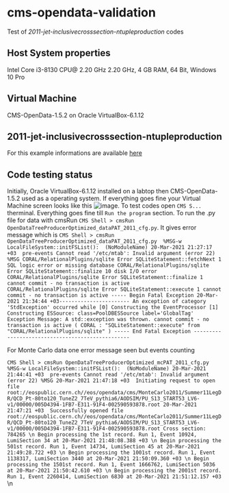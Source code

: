 # cms-opendata-validation
Test of *2011-jet-inclusivecrosssection-ntupleproduction* codes  
## Host System properties
Intel Core i3-8130 CPU@ 2.20 GHz 2.20 GHz, 4 GB RAM, 64 Bit, Windows 10 Pro
## Virtual Machine  
CMS-OpenData-1.5.2 on Oracle VirtualBox-6.1.12 
## 2011-jet-inclusivecrosssection-ntupleproduction
For this example informations are available [here](https://github.com/cms-opendata-validation/2011-jet-inclusivecrosssection-ntupleproduction)
## Code testing status
Initially, Oracle VirtualBox-6.1.12 installed on a labtop then CMS-OpenData-1.5.2 used as a operating system. If everything goes fine your Virtual Machine screen looks like this ![image](https://user-images.githubusercontent.com/66729789/111881100-1e4cae00-89c0-11eb-8a3d-937c8d18170a.png). To test codes open `CMS S...` therminal. Everything goes fine till `Run the program` section. To run the .py file for data with cmsRun `CMS Shell > cmsRun OpenDataTreeProducerOptimized_dataPAT_2011_cfg.py`. It gives error message which is `CMS Shell > cmsRun OpenDataTreeProducerOptimized_dataPAT_2011_cfg.py 
%MSG-w LocalFileSystem::initFSList():  (NoModuleName) 20-Mar-2021 21:27:17 +03  pre-events
Cannot read '/etc/mtab': Invalid argument (error 22)
%MSG
CORAL/RelationalPlugins/sqlite Error SQLiteStatement::fetchNext 1 SQL logic error or missing database
CORAL/RelationalPlugins/sqlite Error SQLiteStatement::finalize 10 disk I/O error
CORAL/RelationalPlugins/sqlite Error SQLiteStatement::finalize 1 cannot commit - no transaction is active
CORAL/RelationalPlugins/sqlite Error SQLiteStatement::execute 1 cannot commit - no transaction is active
----- Begin Fatal Exception 20-Mar-2021 21:34:44 +03-----------------------
An exception of category 'StdException' occurred while
   [0] Constructing the EventProcessor
   [1] Constructing ESSource: class=PoolDBESSource label='GlobalTag'
Exception Message:
A std::exception was thrown.
cannot commit - no transaction is active ( CORAL : "SQLiteStatement::execute" from "CORAL/RelationalPlugins/sqlite" )
----- End Fatal Exception -------------------------------------------------` 

For Monte Carlo data one error message seen but events counting

`CMS Shell > cmsRun OpenDataTreeProducerOptimized_mcPAT_2011_cfg.py
%MSG-w LocalFileSystem::initFSList():  (NoModuleName) 20-Mar-2021 21:44:41 +03  pre-events
Cannot read '/etc/mtab': Invalid argument (error 22)
%MSG
20-Mar-2021 21:47:18 +03  Initiating request to open file root://eospublic.cern.ch//eos/opendata/cms/MonteCarlo2011/Summer11LegDR/QCD_Pt-80to120_TuneZ2_7TeV_pythia6/AODSIM/PU_S13_START53_LV6-v1/00000/005D4394-1FB7-E311-91F4-002590593878.root
20-Mar-2021 21:47:21 +03  Successfully opened file root://eospublic.cern.ch//eos/opendata/cms/MonteCarlo2011/Summer11LegDR/QCD_Pt-80to120_TuneZ2_7TeV_pythia6/AODSIM/PU_S13_START53_LV6-v1/00000/005D4394-1FB7-E311-91F4-002590593878.root
Cross section: 784265 \n
Begin processing the 1st record. Run 1, Event 10924, LumiSection 34 at 20-Mar-2021 21:48:08.388 +03 \n
Begin processing the 501st record. Run 1, Event 14734, LumiSection 45 at 20-Mar-2021 21:49:28.722 +03 \n
Begin processing the 1001st record. Run 1, Event 1138317, LumiSection 3440 at 20-Mar-2021 21:50:09.360 +03 \n
Begin processing the 1501st record. Run 1, Event 1666762, LumiSection 5036 at 20-Mar-2021 21:50:42.610 +03 \n
Begin processing the 2001st record. Run 1, Event 2260414, LumiSection 6830 at 20-Mar-2021 21:51:12.157 +03` \n



